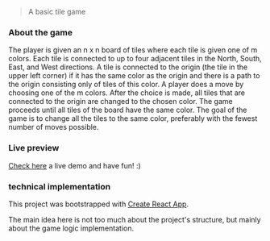 > A basic tile game 

### About the game

The player is given an n x n board of tiles where each tile is given one
of m colors. Each tile is connected to up to four adjacent tiles in the North, South, East,
and West directions. A tile is connected to the origin (the tile in the upper left corner) if
it has the same color as the origin and there is a path to the origin consisting only of tiles
of this color. A player does a move by choosing one of the m colors. After the choice is
made, all tiles that are connected to the origin are changed to the chosen color. The game
proceeds until all tiles of the board have the same color. The goal of the game is to
change all the tiles to the same color, preferably with the fewest number of moves
possible.

### Live preview

[Check here](https://vanderleisilva.github.io/tiles-game/) a live demo and have fun! :)

### technical implementation

This project was bootstrapped with [Create React App](https://github.com/facebook/create-react-app).

The main idea here is not too much about the project's structure, but mainly about the game logic implementation.
